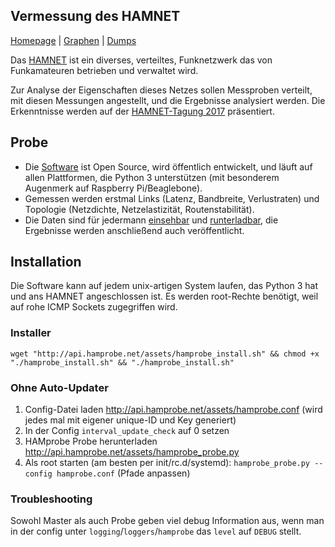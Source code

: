 ## Vermessung des HAMNET

[Homepage](http://hamprobe.net) | [Graphen](http://hamprobe.net/grafana) | [Dumps](http://hamprobe.net/dumps)

Das [HAMNET](https://hamnetdb.net) ist ein diverses, verteiltes, Funknetzwerk das von Funkamateuren betrieben und verwaltet wird.

Zur Analyse der Eigenschaften dieses Netzes sollen Messproben verteilt, mit diesen Messungen angestellt, und die Ergebnisse analysiert werden. Die Erkenntnisse werden auf der [HAMNET-Tagung 2017](http://www.hamnettagung.de/) präsentiert.

## Probe

 - Die [Software](https://github.com/tobyp/hamprobe) ist Open Source, wird öffentlich entwickelt, und läuft auf allen Plattformen, die Python 3 unterstützen (mit besonderem Augenmerk auf Raspberry Pi/Beaglebone).
 - Gemessen werden erstmal Links (Latenz, Bandbreite, Verlustraten) und Topologie (Netzdichte, Netzelastizität, Routenstabilität).
 - Die Daten sind für jedermann [einsehbar](http://hamprobe.net/grafana) und [runterladbar](http://hamprobe.net/dumps), die Ergebnisse werden anschließend auch veröffentlicht.

## Installation

Die Software kann auf jedem unix-artigen System laufen, das Python 3 hat und ans HAMNET angeschlossen ist.
Es werden root-Rechte benötigt, weil auf rohe ICMP Sockets zugegriffen wird.

### Installer

    wget "http://api.hamprobe.net/assets/hamprobe_install.sh" && chmod +x "./hamprobe_install.sh" && "./hamprobe_install.sh"

### Ohne Auto-Updater

 1. Config-Datei laden <http://api.hamprobe.net/assets/hamprobe.conf> (wird jedes mal mit eigener unique-ID und Key generiert)
 2. In der Config `interval_update_check` auf 0 setzen
 3. HAMprobe Probe herunterladen <http://api.hamprobe.net/assets/hamprobe_probe.py>
 4. Als root starten (am besten per init/rc.d/systemd): `hamprobe_probe.py --config hamprobe.conf` (Pfade anpassen)

### Troubleshooting

Sowohl Master als auch Probe geben viel debug Information aus, wenn man in der config unter `logging`/`loggers`/`hamprobe` das `level` auf `DEBUG` stellt.
